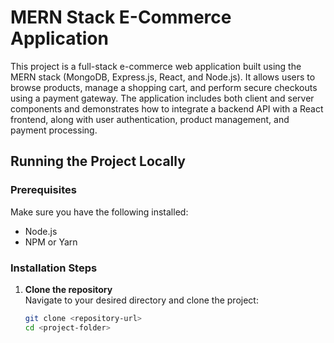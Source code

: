 # MERN Stack E-Commerce Application

This project is a full-stack e-commerce web application built using the MERN stack (MongoDB, Express.js, React, and Node.js). It allows users to browse products, manage a shopping cart, and perform secure checkouts using a payment gateway. The application includes both client and server components and demonstrates how to integrate a backend API with a React frontend, along with user authentication, product management, and payment processing.

## Running the Project Locally

### Prerequisites

Make sure you have the following installed:
- Node.js
- NPM or Yarn

### Installation Steps

1. **Clone the repository**  
   Navigate to your desired directory and clone the project:
   ```bash
   git clone <repository-url>
   cd <project-folder>
